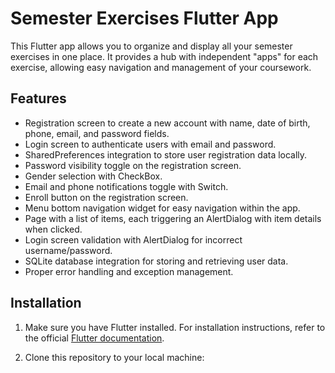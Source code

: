 # Semester Exercises Flutter App

This Flutter app allows you to organize and display all your semester exercises in one place. It provides a hub with independent "apps" for each exercise, allowing easy navigation and management of your coursework.

## Features

- Registration screen to create a new account with name, date of birth, phone, email, and password fields.
- Login screen to authenticate users with email and password.
- SharedPreferences integration to store user registration data locally.
- Password visibility toggle on the registration screen.
- Gender selection with CheckBox.
- Email and phone notifications toggle with Switch.
- Enroll button on the registration screen.
- Menu bottom navigation widget for easy navigation within the app.
- Page with a list of items, each triggering an AlertDialog with item details when clicked.
- Login screen validation with AlertDialog for incorrect username/password.
- SQLite database integration for storing and retrieving user data.
- Proper error handling and exception management.

## Installation

1. Make sure you have Flutter installed. For installation instructions, refer to the official [Flutter documentation](https://flutter.dev/docs/get-started/install).

2. Clone this repository to your local machine:

